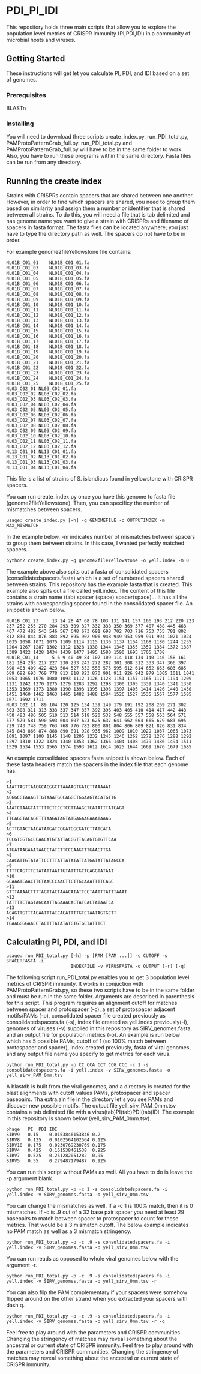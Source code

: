 # PDI_PI_IDI
This repository holds three main scripts that allow you to explore the population level metrics of CRISPR immunity (PI,PDI,IDI) in a community of microbial hosts and viruses. 

## Getting Started

These instructions will get let you calculate PI, PDI, and IDI based on a set of genomes.

### Prerequisites

BLASTn

### Installing

You will need to download three scripts create_index.py, run_PDI_total.py, PAMProtoPatternGrab_full.py. run_PDI_total.py and PAMProtoPatternGrab_full.py will have to be in the same folder to work. Also, you have to run these programs within the same directory. Fasta files can be run from any directory.

## Running the create index

Strains with CRISPRs contain spacers that are shared between one another. However, in order to find which spacers are shared, you need to group them based on similarity and assign them a number or identifier that is shared between all strains. 
To do this, you will need a file that is tab delimited and has genome name you want to give a strain with CRISPRs and filename of spacers in fasta format. The fasta files can be located anywhere; you just have to type the directory path as well. The spacers do not have to be in order.

For example genome2fileYellowstone file contains:
```
NL01B_C01_01	NL01B_C01_01.fa
NL01B_C01_03	NL01B_C01_03.fa
NL01B_C01_04	NL01B_C01_04.fa
NL01B_C01_05	NL01B_C01_05.fa
NL01B_C01_06	NL01B_C01_06.fa
NL01B_C01_07	NL01B_C01_07.fa
NL01B_C01_08	NL01B_C01_08.fa
NL01B_C01_09	NL01B_C01_09.fa
NL01B_C01_10	NL01B_C01_10.fa
NL01B_C01_11	NL01B_C01_11.fa
NL01B_C01_12	NL01B_C01_12.fa
NL01B_C01_13	NL01B_C01_13.fa
NL01B_C01_14	NL01B_C01_14.fa
NL01B_C01_15	NL01B_C01_15.fa
NL01B_C01_16	NL01B_C01_16.fa
NL01B_C01_17	NL01B_C01_17.fa
NL01B_C01_18	NL01B_C01_18.fa
NL01B_C01_19	NL01B_C01_19.fa
NL01B_C01_20	NL01B_C01_20.fa
NL01B_C01_21	NL01B_C01_21.fa
NL01B_C01_22	NL01B_C01_22.fa
NL01B_C01_23	NL01B_C01_23.fa
NL01B_C01_24	NL01B_C01_24.fa
NL01B_C01_25	NL01B_C01_25.fa
NL03_C02_01	NL03_C02_01.fa
NL03_C02_02	NL03_C02_02.fa
NL03_C02_03	NL03_C02_03.fa
NL03_C02_04	NL03_C02_04.fa
NL03_C02_05	NL03_C02_05.fa
NL03_C02_06	NL03_C02_06.fa
NL03_C02_07	NL03_C02_07.fa
NL03_C02_08	NL03_C02_08.fa
NL03_C02_09	NL03_C02_09.fa
NL03_C02_10	NL03_C02_10.fa
NL03_C02_11	NL03_C02_11.fa
NL03_C02_12	NL03_C02_12.fa
NL13_C01_01	NL13_C01_01.fa
NL13_C01_02	NL13_C01_02.fa
NL13_C01_03	NL13_C01_03.fa
NL13_C01_04	NL13_C01_04.fa
```
This file is a list of strains of S. islandicus found in yellowstone with CRISPR spacers.

You can run create_index.py once you have this genome to fasta file (genome2fileYellowstone). Then, you can specificy the number of mismatches between spacers. 
```
usage: create_index.py [-h] -g GENOMEFILE -o OUTPUTINDEX -m MAX_MISMATCH
```
In the example below, -m indicates number of mismatches between spacers to group them between strains. In this case, I wanted perfectly matched spacers. 
```
python2 create_index.py -g genome2fileYellowstone -o yell.index -m 0
```
The example above also spits out a fasta of consolidated spacers (consolidatedspacers.fasta) which is a set of numbered spacers shared between strains. This repository has the example fasta that is created. This example also spits out a file called yell.index. The content of this file contains a strain name (tab) spacer (space) spacer(space)... It has all the strains with corresponding spacer found in the consolidated spacer file. An snippet is shown below.
  
```  
NL01B_C01_23	 13 24 28 47 68 78 103 131 141 157 166 193 212 220 223 237 252 255 270 284 293 309 327 332 338 350 369 377 407 438 445 463 467 472 482 543 546 567 648 673 691 698 702 703 716 753 755 781 802 812 830 844 876 883 892 895 902 906 948 949 953 959 991 994 1021 1024 1035 1058 1071 1075 1109 1114 1115 1136 1137 1154 1168 1180 1244 1255 1264 1267 1287 1302 1312 1328 1338 1344 1346 1355 1359 1364 1372 1387 1389 1422 1428 1434 1439 1477 1495 1580 1590 1695 1705 1708
NL01B_C01_14	 5 6 9 40 49 84 107 109 114 118 134 140 146 158 161 181 184 203 217 227 230 233 243 272 282 301 308 312 333 347 366 397 398 403 409 422 423 504 527 552 558 575 595 612 614 652 663 683 685 689 692 693 769 778 813 818 823 870 901 911 926 942 979 1005 1011 1041 1053 1065 1076 1080 1093 1112 1126 1128 1151 1157 1165 1171 1194 1209 1231 1242 1270 1275 1279 1283 1292 1298 1300 1305 1339 1340 1341 1350 1353 1369 1373 1380 1390 1393 1395 1396 1397 1405 1414 1426 1440 1450 1451 1460 1462 1463 1465 1482 1488 1504 1526 1527 1535 1567 1577 1585 1671 1692 1711
NL03_C02_11	 89 104 120 125 134 139 149 179 191 192 208 269 271 302 303 308 311 313 333 337 347 357 392 396 403 405 410 414 417 442 443 458 483 486 505 510 513 514 518 520 532 548 555 557 558 563 564 571 577 579 581 590 593 604 607 623 625 637 641 662 664 665 679 683 695 729 743 748 759 763 768 776 782 800 801 804 806 809 821 826 831 834 845 848 866 874 888 890 891 928 935 962 1009 1010 1029 1037 1065 1073 1091 1097 1100 1145 1148 1205 1232 1245 1246 1262 1272 1276 1288 1292 1297 1310 1322 1324 1340 1353 1362 1366 1404 1408 1479 1486 1494 1511 1529 1534 1553 1565 1574 1593 1612 1614 1625 1644 1669 1676 1679 1685
```
An example consolidated spacers fasta snippet is shown below. Each of these fasta headers match the spacers in the index file that each genome has.

```
>1
AAATTAGTTAAGGCACGGCTTAAAAGTGATCTTAAAAAT
>2
ACGGCGTAAAGTTGTAAATGCCAGGCTGGAAGTACATGTTG
>3
AAATCTAAGTATTTTTCTTCCTCCTTAAGCTCATATTTATCAGT
>4
TTCAGGTACAGGTTTAAGATAGTATGAGAAGAAATAAAG
>5
ACTTGTACTAAGATATGATCGGATGGCGATGTTATCATA
>6
TCCGTGGTGCCCAACATGTATTACGGTTACAGTGTGTTCAA
>7
ATGATAAGAAATAACCTATCTTCCCAAGTTTGAAGTTGA
>8
CAACATTGTATATTCCTTTATTATATATTATGATATTATAGCCA
>9
TTTTCAGTTTCTATATTAATTGTATTTGCTGAGGTATAAT
>10
GCAAATCAACTTCTAACCCAACTTCTTGCAAATTTTCAGC
>11
GTTTAAAACTTTTAGTTACTAAACATATTCGTAATTTATTTAAAT
>12
TATTTTCTAGTAGCAATTAGAAACACTATCACTATAATCA
>13
ACAGTTGTTTACAATTTATCACATTTTGTCTAATAGTGCTT
>14
TGAAGGGGAACCTACTTTATATATGTGTGCTATTTCT

```
## Calculating PI, PDI, and IDI

```
usage: run_PDI_total.py [-h] -p [PAM [PAM ...]] -c CUTOFF -s SPACERFASTA -i
                        INDEXFILE -v VIRUSFASTA -o OUTPUT [-r] [-q]
```
The following script run_PDI_total.py enables you to get 3 population level metrics of CRISPR immunity. It works in conjuction with PAMProtoPatternGrab.py, so these two scripts have to be in the same folder and must be run in the same folder. Arguments are described in parenthesis for this script. This program requires an alignment cutoff for matches between spacer and protospacer (-c), a set of protospacer adjacent motifs/PAMs (-p), consolidated spacer file created previously as consolidatedspacers.fa (-s), index file created as yell.index previously(-i), genomes of viruses (-v) supplied in this repository as SIRV_genomes.fasta, and an output file for population metrics (-o). An example is run below which has 5 possible PAMs, cutoff of 1 (so 100% match between protospacer and spacer), index created previously, fasta of viral genomes, and any output file name you specify to get metrics for each virus.

```
python run_PDI_total.py -p CC CCA CCT CCG CCC -c 1 -s consolidatedspacers.fa -i yell.index -v SIRV_genomes.fasta -o yell_sirv_PAM_0mm.tsv
```

 A blastdb is built from the viral genomes, and a directory is created for the blast alignments with cutoff values PAMs, protospacer and spacer basepairs. Tha extra.aln file in the directory let's you see PAMs and discover new possible motifs. The output file yell_sirv_PAM_0mm.tsv contains a tab delimited file with a virus(tab)PI(tab)PDI(tab)IDI. The example in this repository is shown below (yell_sirv_PAM_0mm.tsv).
  
 ```
phage	PI	PDI	IDI
SIRV9	0.15	0.0153846153846	0.2
SIRV8	0.125	0.0102564102564	0.125
SIRV10	0.175	0.0230769230769	0.175
SIRV4	0.425	0.161538461538	0.925
SIRV7	0.525	0.251282051282	0.95
SIRV5	0.55	0.279487179487	0.925
```
You can run this script without PAMs as well. All you have to do is leave the -p argument blank.

```
python run_PDI_total.py -p -c 1 -s consolidatedspacers.fa -i yell.index -v SIRV_genomes.fasta -o yell_sirv_0mm.tsv
```

You can change the mismatches as well. If a -c 1 is 100% match, then it is 0 mismatches. If -c is .9 out of a 32 base pair spacer you need at least 29 basepairs to match between spacer to protospacer to count for these metrics. That would be a 3 mismatch cutoff. The below example indicates no PAM match as well as a 3 mismatch stringency.

```
python run_PDI_total.py -p -c .9 -s consolidatedspacers.fa -i yell.index -v SIRV_genomes.fasta -o yell_sirv_0mm.tsv
```
You can run reads as opposed to whole viral genomes below with the argument -r. 

```
python run_PDI_total.py -p -c .9 -s consolidatedspacers.fa -i yell.index -v SIRV_genomes.fasta -o yell_sirv_0mm.tsv -r
```
You can also flip the PAM complementary if your spacers were somehow flipped around on the other strand when you extracted your spacers with dash q.

```
python run_PDI_total.py -p -c .9 -s consolidatedspacers.fa -i yell.index -v SIRV_genomes.fasta -o yell_sirv_0mm.tsv -r -q
```
Feel free to play around with the parameters and CRISPR communities. Changing the stringency of matches may reveal something about the ancestral or current state of CRISPR immunity. 
Feel free to play around with the parameters and CRISPR communities. Changing the stringency of matches may reveal something about the ancestral or current state of CRISPR immunity. 
